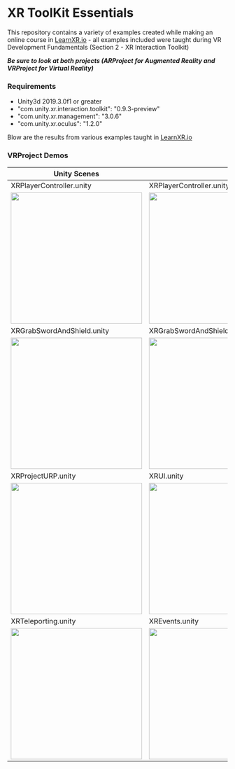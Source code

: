# XR ToolKit Essentials
This repository contains a variety of examples created while making an online course in [LearnXR.io](https://www.learnxr.io/vr-development-for-beginners) - all examples included were taught during VR Development Fundamentals (Section 2 - XR Interaction Toolkit)

***Be sure to look at both projects (ARProject for Augmented Reality and VRProject for Virtual Reality)***

### Requirements

* Unity3d 2019.3.0f1 or greater
* "com.unity.xr.interaction.toolkit": "0.9.3-preview"
* "com.unity.xr.management": "3.0.6"
* "com.unity.xr.oculus": "1.2.0"

Blow are the results from various examples taught in [LearnXR.io](https://www.learnxr.io/vr-development-for-beginners)

### VRProject Demos

|Unity Scenes||
|---|---|
|XRPlayerController.unity|XRPlayerController.unity|
|<img src="https://github.com/dilmerv/XRToolKitEssentials/blob/master/docs/images/XRPlayerController1.gif" width="300">|<img src="https://github.com/dilmerv/XRToolKitEssentials/blob/master/docs/images/XRPlayerControlle2.gif" width="300">
|XRGrabSwordAndShield.unity|XRGrabSwordAndShield.unity|
|<img src="https://github.com/dilmerv/XRToolKitEssentials/blob/master/docs/images/XRGrabSwordAndShield1.gif" width="300">|<img src="https://github.com/dilmerv/XRToolKitEssentials/blob/master/docs/images/XRGrabSwordAndShield2.gif" width="300">
|XRProjectURP.unity|XRUI.unity|
|<img src="https://github.com/dilmerv/XRToolKitEssentials/blob/master/docs/images/XRProjectURP.gif" width="300">|<img src="https://github.com/dilmerv/XRToolKitEssentials/blob/master/docs/images/XRUI.gif" width="300">
|XRTeleporting.unity|XREvents.unity|
|<img src="https://github.com/dilmerv/XRToolKitEssentials/blob/master/docs/images/XRTeleporting.gif" width="300">|<img src="https://github.com/dilmerv/XRToolKitEssentials/blob/master/docs/images/XREvents.gif" width="300">